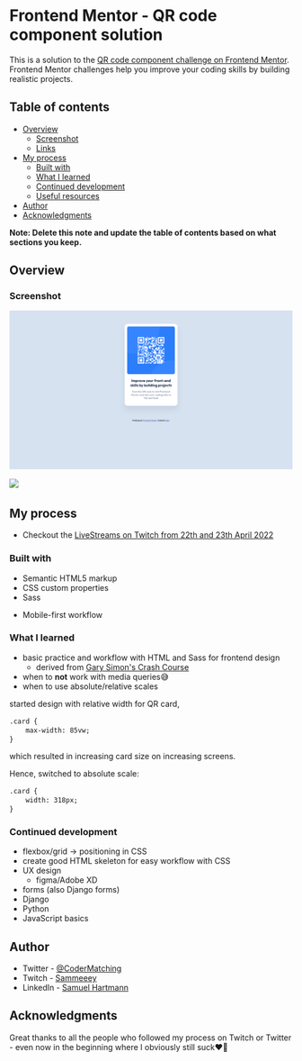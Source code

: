 # Frontend Mentor - QR code component solution

This is a solution to the [QR code component challenge on Frontend Mentor](https://www.frontendmentor.io/challenges/qr-code-component-iux_sIO_H). Frontend Mentor challenges help you improve your coding skills by building realistic projects.

## Table of contents

- [Overview](#overview)
  - [Screenshot](#screenshot)
  - [Links](#links)
- [My process](#my-process)
  - [Built with](#built-with)
  - [What I learned](#what-i-learned)
  - [Continued development](#continued-development)
  - [Useful resources](#useful-resources)
- [Author](#author)
- [Acknowledgments](#acknowledgments)

**Note: Delete this note and update the table of contents based on what sections you keep.**

## Overview

### Screenshot

![My solution for all screen sizes](./progress_documentation/all_screens_result.png)

![](https://github.com/Sammeeey/qr-code-component-main/blob/165b965368b4acef57a8258144f80bade9e55b5b/progress_documentation/all_screens_result.gif)

<!-- https://user-images.githubusercontent.com/49591562/164887658-9c31b76b-5e36-4465-a7e2-cf2492d45ccf.mp4 -->

<!-- Add a screenshot of your solution. The easiest way to do this is to use Firefox to view your project, right-click the page and select "Take a Screenshot". You can choose either a full-height screenshot or a cropped one based on how long the page is. If it's very long, it might be best to crop it.

Alternatively, you can use a tool like [FireShot](https://getfireshot.com/) to take the screenshot. FireShot has a free option, so you don't need to purchase it. 

Then crop/optimize/edit your image however you like, add it to your project, and update the file path in the image above.

**Note: Delete this note and the paragraphs above when you add your screenshot. If you prefer not to add a screenshot, feel free to remove this entire section.** -->

<!--
### Links

- Solution URL: [Add solution URL here](https://your-solution-url.com)
- Live Site URL: [Add live site URL here](https://your-live-site-url.com) -->

## My process

- Checkout the [LiveStreams on Twitch from 22th and 23th April 2022](twitch.tv/sammeeey/)

### Built with

- Semantic HTML5 markup
- CSS custom properties
- Sass
<!-- - Flexbox
- CSS Grid -->
- Mobile-first workflow
<!-- - [React](https://reactjs.org/) - JS library
- [Next.js](https://nextjs.org/) - React framework
- [Styled Components](https://styled-components.com/) - For styles -->

<!-- **Note: These are just examples. Delete this note and replace the list above with your own choices** -->

### What I learned

- basic practice and workflow with HTML and Sass for frontend design
  - derived from [Gary Simon's Crash Course](https://github.com/Sammeeey/HTML-CSS-CrashCourse-2021/)
- when to **not** work with media queries😅
- when to use absolute/relative scales

started design with relative width for QR card,
```
.card {
    max-width: 85vw;
}
```
which resulted in increasing card size on increasing screens.

Hence, switched to absolute scale:
```
.card {
    width: 318px;
}
```

<!-- Use this section to recap over some of your major learnings while working through this project. Writing these out and providing code samples of areas you want to highlight is a great way to reinforce your own knowledge.

To see how you can add code snippets, see below:

```html
<h1>Some HTML code I'm proud of</h1>
```
```css
.proud-of-this-css {
  color: papayawhip;
}
```
```js
const proudOfThisFunc = () => {
  console.log('🎉')
} 
```

If you want more help with writing markdown, we'd recommend checking out [The Markdown Guide](https://www.markdownguide.org/) to learn more.

**Note: Delete this note and the content within this section and replace with your own learnings.**
-->

### Continued development

- flexbox/grid -> positioning in CSS
- create good HTML skeleton for easy workflow with CSS
- UX design
  - figma/Adobe XD
- forms (also Django forms)
- Django
- Python
- JavaScript basics

<!-- Use this section to outline areas that you want to continue focusing on in future projects. These could be concepts you're still not completely comfortable with or techniques you found useful that you want to refine and perfect.

**Note: Delete this note and the content within this section and replace with your own plans for continued development.** -->
<!-- 
### Useful resources

- [Example resource 1](https://www.example.com) - This helped me for XYZ reason. I really liked this pattern and will use it going forward.
- [Example resource 2](https://www.example.com) - This is an amazing article which helped me finally understand XYZ. I'd recommend it to anyone still learning this concept.

**Note: Delete this note and replace the list above with resources that helped you during the challenge. These could come in handy for anyone viewing your solution or for yourself when you look back on this project in the future.** -->

## Author

<!-- - Website - [Add your name here](https://www.your-site.com) -->
<!-- - Frontend Mentor - [@yourusername](https://www.frontendmentor.io/profile/yourusername) -->
- Twitter - [@CoderMatching](https://www.twitter.com/CoderMatching)
- Twitch - [Sammeeey](https://www.twitch.tv/sammeeey/)
- LinkedIn - [Samuel Hartmann](https://www.linkedin.com/in/samuel-hartmann-berlin)
<!-- 
**Note: Delete this note and add/remove/edit lines above based on what links you'd like to share.** -->

## Acknowledgments
<!-- 
This is where you can give a hat tip to anyone who helped you out on this project. Perhaps you worked in a team or got some inspiration from someone else's solution. This is the perfect place to give them some credit.

**Note: Delete this note and edit this section's content as necessary. If you completed this challenge by yourself, feel free to delete this section entirely.** -->

Great thanks to all the people who followed my process on Twitch or Twitter - even now in the beginning where I obviously still suck♥🤗
